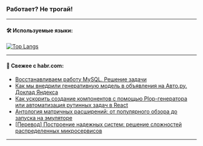 ### Работает? Не трогай!

---
<!--
#### 🛠️ Technical stack:

![Java](https://img.shields.io/badge/Java-informational?logo=Oracle&style=flat&logoColor=white&color=FF4500)
![Kotlin](https://img.shields.io/badge/Kotlin-informational?logo=Kotlin&style=flat&logoColor=white&color=774D97)
![TS](https://img.shields.io/badge/TypeScript-informational?logo=typeScript&style=flat&logoColor=black&color=017acc)
![Python](https://img.shields.io/badge/Python-informational?logo=Python&style=flat&logoColor=black&color=ffdd54) <br>
![Spring](https://img.shields.io/badge/Spring-informational?logo=Spring&style=flat&logoColor=white&color=6DB33F) 
![SpringBoot](https://img.shields.io/badge/SpringBoot-informational?logo=SpringBoot&style=flat&logoColor=white&color=6DB33F)
![Nest](https://img.shields.io/badge/NestJS-informational?logo=NestJS&style=flat&logoColor=white&color=E0234E) 
![NodeJS](https://img.shields.io/badge/NodeJS-informational?logo=node.js&style=flat&logoColor=white&color=70A760)<br>
![PostgreSQL](https://img.shields.io/badge/PostgreSQL-informational?logo=PostgreSQL&style=flat&logoColor=white&color=DAA520)
![MongoDB](https://img.shields.io/badge/MongoDB-informational?logo=MongoDB&style=flat&logoColor=white&color=870000)
![Apache](https://img.shields.io/badge/Apache-informational?logo=apache&style=flat&logoColor=white&color=f74e28)

___ 
-->

#### 🛠️ Используемые языки:

[![Top Langs](https://github-readme-stats-u2qms2cxw-advtsettinggmailcoms-projects.vercel.app/api/top-langs/?username=zloylis&langs_count=10&hide_title=true&title_color=e6edf3&size_weight=0.5&count_weight=0.5&layout=compact&hide_progress=true&hide_border=true&theme=dracula)](https://github.com/zloylis)

<!---


####  :octocat:&nbsp;&nbsp; Статистика:

![GitHub stats](https://github-readme-stats-u2qms2cxw-advtsettinggmailcoms-projects.vercel.app/api?username=zloylis&show_icons=true&hide_border=true&theme=dracula&title_color=e6edf3&include_all_commits=true&count_private=true&hide_rank=false&hide_title=true&rank_icon=github)
-->
---

#### 💬 Свежее с habr.com:

<!-- BLOG-POST-LIST:START -->
- [Восстанавливаем работу MySQL. Решение задачи](https://habr.com/ru/companies/kts/articles/851730/?utm_source=habrahabr&utm_medium=rss&utm_campaign=851730)
- [Как мы внедрили генеративную модель в объявления на Авто.ру. Доклад Яндекса](https://habr.com/ru/companies/yandex/articles/850902/?utm_source=habrahabr&utm_medium=rss&utm_campaign=850902)
- [Как ускорить создание компонентов с помощью Plop-генератора или автоматизация рутинных задач в React](https://habr.com/ru/articles/847050/?utm_source=habrahabr&utm_medium=rss&utm_campaign=847050)
- [Антология матричных расширений: от популярного обзора до запуска на эмуляторе](https://habr.com/ru/companies/yadro/articles/851726/?utm_source=habrahabr&utm_medium=rss&utm_campaign=851726)
- [[Перевод] Построение надежных систем: решение сложностей распределенных микросервисов](https://habr.com/ru/companies/orion_soft/articles/851722/?utm_source=habrahabr&utm_medium=rss&utm_campaign=851722)
<!-- BLOG-POST-LIST:END -->

---
